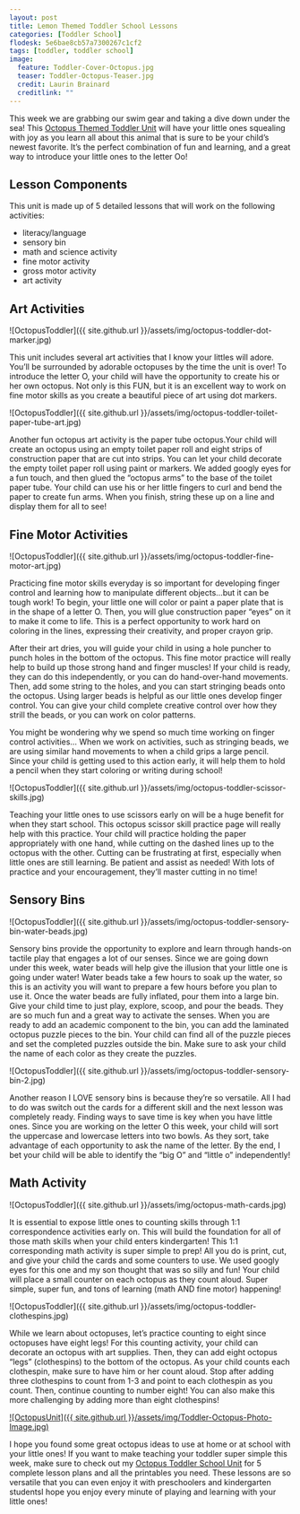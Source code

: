 ```yaml
---
layout: post
title: Lemon Themed Toddler School Lessons
categories: [Toddler School]
flodesk: 5e6bae8cb57a7300267c1cf2
tags: [toddler, toddler school]
image:
  feature: Toddler-Cover-Octopus.jpg
  teaser: Toddler-Octopus-Teaser.jpg
  credit: Laurin Brainard
  creditlink: ""
---
```

This week we are grabbing our swim gear and taking a dive down under the sea! This [Octopus Themed Toddler Unit](https://www.teacherspayteachers.com/Product/Toddler-Activities-Lesson-Plans-Octopus-Preschool-Curriculum-Letter-O-4682918?st=5755ae47d6e6385296c92b5e58df441e&utm_source=PB%20Blog&utm_campaign=Octopus%20Text%20Click) will have your little ones squealing with joy as you learn all about this animal that is sure to be your child’s newest favorite. It’s the perfect combination of fun and learning, and a great way to introduce your little ones to the letter Oo! 

## Lesson Components 

This unit is made up of 5 detailed lessons that will work on the following activities:
- literacy/language 
- sensory bin 
- math and science activity 
- fine motor activity 
- gross motor activity 
- art activity 

## Art Activities 

![OctopusToddler]({{ site.github.url }}/assets/img/octopus-toddler-dot-marker.jpg)

This unit includes several art activities that I know your littles will adore. You’ll be surrounded by adorable octopuses by the time the unit is over! To introduce the letter O, your child will have the opportunity to create his or her own octopus. Not only is this FUN, but it is an excellent way to work on fine motor skills as you create a beautiful piece of art using dot markers. 

![OctopusToddler]({{ site.github.url }}/assets/img/octopus-toddler-toilet-paper-tube-art.jpg)

Another fun octopus art activity is the paper tube octopus.Your child will create an octopus using an empty toilet paper roll and eight strips of construction paper that are cut into strips. You can let your child decorate the empty toilet paper roll using paint or markers. We added googly eyes for a fun touch, and then glued the “octopus arms” to the base of the toilet paper tube. Your child can use his or her little fingers to curl and bend the paper to create fun arms. When you finish, string these up on a line and display them for all to see!

## Fine Motor Activities 

![OctopusToddler]({{ site.github.url }}/assets/img/octopus-toddler-fine-motor-art.jpg)

Practicing fine motor skills everyday is so important for developing finger control and learning how to manipulate different objects...but it can be tough work! To begin, your little one will color or paint a paper plate that is in the shape of a letter O. Then, you will glue construction paper “eyes” on it to make it come to life. This is a perfect opportunity to work hard on coloring in the lines, expressing their creativity, and proper crayon grip. 

After their art dries, you will guide your child in using a hole puncher to punch holes in the bottom of the octopus. This fine motor practice will really help to build up those strong hand and finger muscles! If your child is ready, they can do this independently, or you can do hand-over-hand movements. Then, add some string to the holes, and you can start stringing beads onto the octopus. Using larger beads is helpful as our little ones develop finger control. You can give your child complete creative control over how they strill the beads, or you can work on color patterns. 

You might be wondering why we spend so much time working on finger control activities… When we work on activities, such as stringing beads, we are using similar hand movements to when a child grips a large pencil. Since your child is getting used to this action early, it will help them to hold a pencil when they start coloring or writing during school!

![OctopusToddler]({{ site.github.url }}/assets/img/octopus-toddler-scissor-skills.jpg)

Teaching your little ones to use scissors early on will be a huge benefit for when they start school. This octopus scissor skill practice page will really help with this practice. Your child will practice holding the paper appropriately with one hand, while cutting on the dashed lines up to the octopus with the other. Cutting can be frustrating at first, especially when little ones are still learning. Be patient and assist as needed! With lots of practice and your encouragement, they’ll master cutting in no time! 

## Sensory Bins 

![OctopusToddler]({{ site.github.url }}/assets/img/octopus-toddler-sensory-bin-water-beads.jpg)

Sensory bins provide the opportunity to explore and learn through hands-on tactile play that engages a lot of our senses. Since we are going down under this week, water beads will help give the illusion that your little one is going under water! Water beads take a few hours to soak up the water, so this is an activity you will want to prepare a few hours before you plan to use it. Once the water beads are fully inflated, pour them into a large bin. Give your child time to just play, explore, scoop, and pour the beads. They are so much fun and a great way to activate the senses. 
When you are ready to add an academic component to the bin, you can add the laminated octopus puzzle pieces to the bin. Your child can find all of the puzzle pieces and set the completed puzzles outside the bin. Make sure to ask your child the name of each color as they create the puzzles. 

![OctopusToddler]({{ site.github.url }}/assets/img/octopus-toddler-sensory-bin-2.jpg)

Another reason I LOVE sensory bins is because they’re so versatile. All I had to do was switch out the cards for a different skill and the next lesson was completely ready. Finding ways to save time is key when you have little ones. Since you are working on the letter O this week, your child will sort the uppercase and lowercase letters into two bowls. As they sort, take advantage of each opportunity to ask the name of the letter. By the end, I bet your child will be able to identify the “big O” and “little o” independently!

## Math Activity 

![OctopusToddler]({{ site.github.url }}/assets/img/octopus-math-cards.jpg)

It is essential to expose little ones to counting skills through 1:1 correspondence activities early on. This will build the foundation for all of those math skills when your child enters kindergarten!  This 1:1 corresponding math activity is super simple to prep! All you do is print, cut, and give your child the cards and some counters to use. We used googly eyes for this one and my son thought that was so silly and fun! Your child will place a small counter on each octopus as they count aloud. Super simple, super fun, and tons of learning (math AND fine motor) happening! 

![OctopusToddler]({{ site.github.url }}/assets/img/octopus-toddler-clothespins.jpg)

While we learn about octopuses, let’s practice counting to eight since octopuses have eight legs! For this counting activity, your child can decorate an octopus with art supplies. Then, they can add eight octopus “legs” (clothespins) to the bottom of the octopus. As your child counts each clothespin, make sure to have him or her count aloud. Stop after adding three clothespins to count from 1-3 and point to each clothespin as you count. Then, continue counting to number eight! You can also make this more challenging by adding more than eight clothespins! 

[![OctopusUnit]({{ site.github.url }}/assets/img/Toddler-Octopus-Photo-Image.jpg)](https://www.teacherspayteachers.com/Product/Toddler-Activities-Lesson-Plans-Octopus-Preschool-Curriculum-Letter-O-4682918?st=5755ae47d6e6385296c92b5e58df441e&utm_source=PB%20Blog&utm_campaign=Photo%20Click)

I hope you found some great octopus ideas to use at home or at school with your little ones! If you want to make teaching your toddler super simple this week, make sure to check out my [Octopus Toddler School Unit](https://www.teacherspayteachers.com/Product/Toddler-Activities-Lesson-Plans-Octopus-Preschool-Curriculum-Letter-O-4682918?st=5755ae47d6e6385296c92b5e58df441e&utm_source=PB%20Blog&utm_campaign=Octopus%20Text%20Click) for 5 complete lesson plans and all the printables you need. These lessons are so versatile that you can even enjoy it with preschoolers and kindergarten studentsI hope you enjoy every minute of playing and learning with your little ones!
